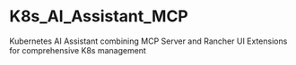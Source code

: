 # K8s_AI_Assistant_MCP
Kubernetes AI Assistant combining MCP Server and Rancher UI Extensions for comprehensive K8s management
